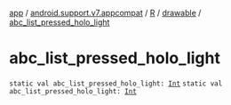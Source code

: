 [app](../../../index.md) / [android.support.v7.appcompat](../../index.md) / [R](../index.md) / [drawable](index.md) / [abc_list_pressed_holo_light](./abc_list_pressed_holo_light.md)

# abc_list_pressed_holo_light

`static val abc_list_pressed_holo_light: `[`Int`](https://kotlinlang.org/api/latest/jvm/stdlib/kotlin/-int/index.html)
`static val abc_list_pressed_holo_light: `[`Int`](https://kotlinlang.org/api/latest/jvm/stdlib/kotlin/-int/index.html)